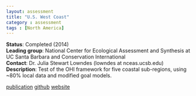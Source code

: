 ```yaml
---
layout: assessment
title: "U.S. West Coast"
category : assessment
tags : [North America]
---
```


**Status**: Completed (2014)  
**Leading group**: National Center for Ecological Assessment and Synthesis at UC Santa Barbara and Conservation International  
**Contact**: Dr. Julia Stewart Lowndes (lowndes at nceas.ucsb.edu)  
**Description**: Test of the OHI framework for five coastal sub-regions, using ~80% local data and modified goal models.

[publication](/resources/publications#us-west-coast) 
[github](https://github.com/OHI-Science/ohi-uswest/releases)
[website](www.oceanhealthindex.org/ohi-plus/us-west-coast-assessment)
